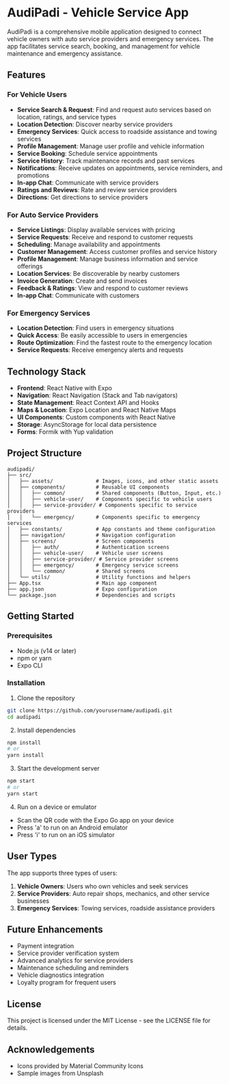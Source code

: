 # AudiPadi - Vehicle Service App

AudiPadi is a comprehensive mobile application designed to connect vehicle owners with auto service providers and emergency services. The app facilitates service search, booking, and management for vehicle maintenance and emergency assistance.

## Features

### For Vehicle Users
- **Service Search & Request**: Find and request auto services based on location, ratings, and service types
- **Location Detection**: Discover nearby service providers
- **Emergency Services**: Quick access to roadside assistance and towing services
- **Profile Management**: Manage user profile and vehicle information
- **Service Booking**: Schedule service appointments
- **Service History**: Track maintenance records and past services
- **Notifications**: Receive updates on appointments, service reminders, and promotions
- **In-app Chat**: Communicate with service providers
- **Ratings and Reviews**: Rate and review service providers
- **Directions**: Get directions to service providers

### For Auto Service Providers
- **Service Listings**: Display available services with pricing
- **Service Requests**: Receive and respond to customer requests
- **Scheduling**: Manage availability and appointments
- **Customer Management**: Access customer profiles and service history
- **Profile Management**: Manage business information and service offerings
- **Location Services**: Be discoverable by nearby customers
- **Invoice Generation**: Create and send invoices
- **Feedback & Ratings**: View and respond to customer reviews
- **In-app Chat**: Communicate with customers

### For Emergency Services
- **Location Detection**: Find users in emergency situations
- **Quick Access**: Be easily accessible to users in emergencies
- **Route Optimization**: Find the fastest route to the emergency location
- **Service Requests**: Receive emergency alerts and requests

## Technology Stack

- **Frontend**: React Native with Expo
- **Navigation**: React Navigation (Stack and Tab navigators)
- **State Management**: React Context API and Hooks
- **Maps & Location**: Expo Location and React Native Maps
- **UI Components**: Custom components with React Native
- **Storage**: AsyncStorage for local data persistence
- **Forms**: Formik with Yup validation

## Project Structure

```
audipadi/
├── src/
│   ├── assets/              # Images, icons, and other static assets
│   ├── components/          # Reusable UI components
│   │   ├── common/          # Shared components (Button, Input, etc.)
│   │   ├── vehicle-user/    # Components specific to vehicle users
│   │   ├── service-provider/ # Components specific to service providers
│   │   └── emergency/       # Components specific to emergency services
│   ├── constants/           # App constants and theme configuration
│   ├── navigation/          # Navigation configuration
│   ├── screens/             # Screen components
│   │   ├── auth/            # Authentication screens
│   │   ├── vehicle-user/    # Vehicle user screens
│   │   ├── service-provider/ # Service provider screens
│   │   ├── emergency/       # Emergency service screens
│   │   └── common/          # Shared screens
│   └── utils/               # Utility functions and helpers
├── App.tsx                  # Main app component
├── app.json                 # Expo configuration
└── package.json             # Dependencies and scripts
```

## Getting Started

### Prerequisites
- Node.js (v14 or later)
- npm or yarn
- Expo CLI

### Installation

1. Clone the repository
```bash
git clone https://github.com/yourusername/audipadi.git
cd audipadi
```

2. Install dependencies
```bash
npm install
# or
yarn install
```

3. Start the development server
```bash
npm start
# or
yarn start
```

4. Run on a device or emulator
- Scan the QR code with the Expo Go app on your device
- Press 'a' to run on an Android emulator
- Press 'i' to run on an iOS simulator

## User Types

The app supports three types of users:
1. **Vehicle Owners**: Users who own vehicles and seek services
2. **Service Providers**: Auto repair shops, mechanics, and other service businesses
3. **Emergency Services**: Towing services, roadside assistance providers

## Future Enhancements

- Payment integration
- Service provider verification system
- Advanced analytics for service providers
- Maintenance scheduling and reminders
- Vehicle diagnostics integration
- Loyalty program for frequent users

## License

This project is licensed under the MIT License - see the LICENSE file for details.

## Acknowledgements

- Icons provided by Material Community Icons
- Sample images from Unsplash

